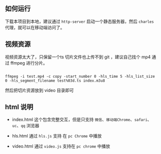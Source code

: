 ## 如何运行

下载本项目到本地，建议通过 `http-server` 启动一个静态服务器，然后 `charles` 代理，就可以在移动端访问了。

## 视频资源

视频资源太大了，只保留一个ts 切片文件也上传不到 git ，建议自己找个 mp4 通过 ffmpeg 进行分片。

```

ffmpeg -i test.mp4 -c copy -start_number 0 -hls_time 5 -hls_list_size 0 -hls_segment_filename test%03d.ts index.m3u8
```

然后把切片资源放到 video 目录即可

## html 说明

- index.html 
  这个包含完整交互，但是只支持 `微信`、`移动端Chrome`、`safari`、`uc`、`qq` 浏览器

- hls.html
  通过 `hls.js` 支持 在 `pc Chrome` 中播放

- video.html
  通过 `video.js` 支持在 `pc chrome` 中播放